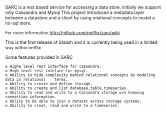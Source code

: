 SARC is a rest based service for accessing a data store, initially  we support only Cassandra and Mysql
This project introduces a metadata layer between a datastore and a client by using relational concepts to model a no-sql store.

For more information http://github.com/netflix/sarc/wiki

This is the first release of Staash and it is currently being used in a limited way within netflix.

Some features provided in SARC

    o Highe level rest interface for cassandra.
    o High level rest inteface for mysql.
    o Ability to hide complexity behind relational concepts by modeling data in relational    terms.
    o Ability to create and define storage.
    o Ability to create and list database,table,timeseries.
    o Ability to read and write to a Cassandra storage w/o knowing connection information.
    o Ablity to be able to join a dataset across storage systems.
    o Ability to creat, read and write to a timeseries.



